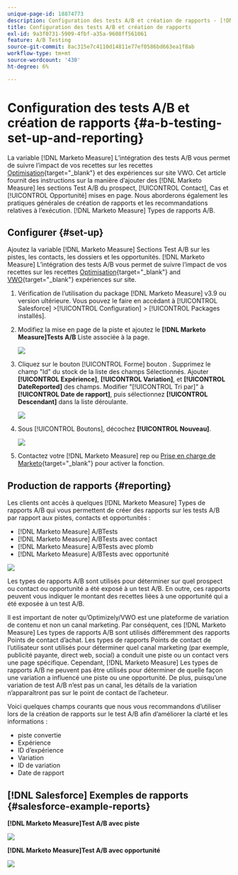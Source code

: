 ```yaml
---
unique-page-id: 18874773
description: Configuration des tests A/B et création de rapports - [!DNL Marketo Measure] - Documentation du produit
title: Configuration des tests A/B et création de rapports
exl-id: 9a3f0731-5909-4fbf-a35a-9608ff561061
feature: A/B Testing
source-git-commit: 8ac315e7c4110d14811e77ef0586bd663ea1f8ab
workflow-type: tm+mt
source-wordcount: '430'
ht-degree: 6%

---
```


# Configuration des tests A/B et création de rapports {#a-b-testing-set-up-and-reporting}

La variable [!DNL Marketo Measure] L’intégration des tests A/B vous permet de suivre l’impact de vos recettes sur les recettes [Optimisation](https://optimizely.com/){target="_blank"} et des expériences sur site VWO. Cet article fournit des instructions sur la manière d’ajouter des [!DNL Marketo Measure] les sections Test A/B du prospect, [!UICONTROL Contact], Cas et [!UICONTROL Opportunité] mises en page. Nous aborderons également les pratiques générales de création de rapports et les recommandations relatives à l’exécution. [!DNL Marketo Measure] Types de rapports A/B.

## Configurer {#set-up}

Ajoutez la variable [!DNL Marketo Measure] Sections Test A/B sur les pistes, les contacts, les dossiers et les opportunités. [!DNL Marketo Measure] L’intégration des tests A/B vous permet de suivre l’impact de vos recettes sur les recettes [Optimisation](https://optimizely.com/){target="_blank"} and [VWO](https://vwo.com/){target="_blank"} expériences sur site.

1. Vérification de l’utilisation du package [!DNL Marketo Measure] v3.9 ou version ultérieure. Vous pouvez le faire en accédant à [!UICONTROL Salesforce] >[!UICONTROL Configuration] > [!UICONTROL Packages installés].
1. Modifiez la mise en page de la piste et ajoutez le **[!DNL Marketo Measure]Tests A/B** Liste associée à la page.

   ![](assets/1.png)

1. Cliquez sur le bouton [!UICONTROL Forme] bouton . Supprimez le champ &quot;Id&quot; du stock de la liste des champs Sélectionnés. Ajouter **[!UICONTROL Expérience]**, **[!UICONTROL Variation]**, et **[!UICONTROL DateReported]** des champs. Modifier &quot;[!UICONTROL Tri par]&quot; à **[!UICONTROL Date de rapport]**, puis sélectionnez **[!UICONTROL Descendant]** dans la liste déroulante.

   ![](assets/2.png)

1. Sous [!UICONTROL Boutons], décochez **[!UICONTROL Nouveau]**.

   ![](assets/3.png)

1. Contactez votre [!DNL Marketo Measure] rep ou [Prise en charge de Marketo](https://nation.marketo.com/t5/support/ct-p/Support){target="_blank"} pour activer la fonction.

## Production de rapports {#reporting}

Les clients ont accès à quelques [!DNL Marketo Measure] Types de rapports A/B qui vous permettent de créer des rapports sur les tests A/B par rapport aux pistes, contacts et opportunités :

* [!DNL Marketo Measure] A/BTests
* [!DNL Marketo Measure] A/BTests avec contact
* [!DNL Marketo Measure] A/BTests avec plomb
* [!DNL Marketo Measure] A/BTests avec opportunité

![](assets/4.png)

Les types de rapports A/B sont utilisés pour déterminer sur quel prospect ou contact ou opportunité a été exposé à un test A/B. En outre, ces rapports peuvent vous indiquer le montant des recettes liées à une opportunité qui a été exposée à un test A/B.

Il est important de noter qu’Optimizely/VWO est une plateforme de variation de contenu et non un canal marketing. Par conséquent, ces [!DNL Marketo Measure] Les types de rapports A/B sont utilisés différemment des rapports Points de contact d’achat. Les types de rapports Points de contact de l’utilisateur sont utilisés pour déterminer quel canal marketing (par exemple, publicité payante, direct web, social) a conduit une piste ou un contact vers une page spécifique. Cependant, [!DNL Marketo Measure] Les types de rapports A/B ne peuvent pas être utilisés pour déterminer de quelle façon une variation a influencé une piste ou une opportunité. De plus, puisqu’une variation de test A/B n’est pas un canal, les détails de la variation n’apparaîtront pas sur le point de contact de l’acheteur.

Voici quelques champs courants que nous vous recommandons d’utiliser lors de la création de rapports sur le test A/B afin d’améliorer la clarté et les informations :

* piste convertie
* Expérience
* ID d’expérience
* Variation
* ID de variation
* Date de rapport

## [!DNL Salesforce] Exemples de rapports {#salesforce-example-reports}

**[!DNL Marketo Measure]Test A/B avec piste**

![](assets/5.png)

**[!DNL Marketo Measure]Test A/B avec opportunité**

![](assets/6.png)
